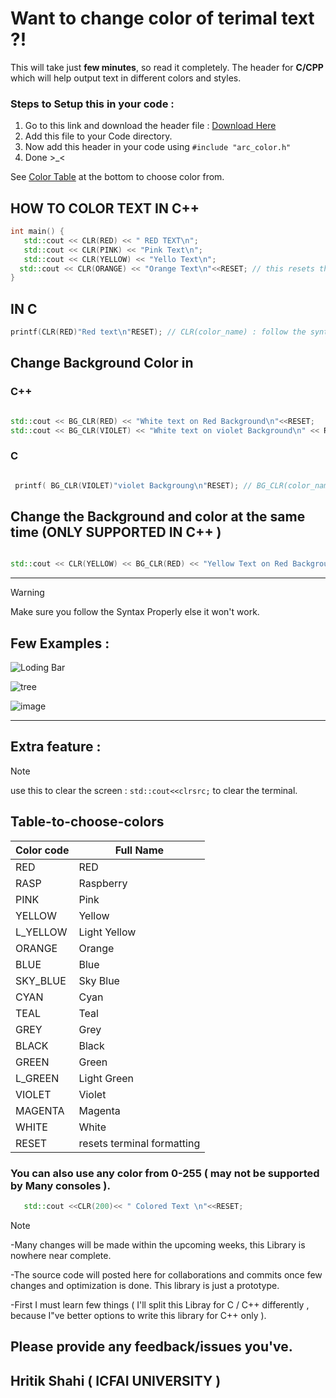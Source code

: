 # Want to change color of terimal text  ?!

This will take just **few minutes**, so read it completely. 
The header for **C/CPP**  which will help output text in different colors and styles.

### Steps to Setup this in your code :
1. Go to this link and download the header file : [Download Here](https://www.mediafire.com/file/vupzeueiilw3bay/arc_color.h/file)
2. Add this file to your Code directory.
3. Now add this header in your code using `#include "arc_color.h"`
4.  Done >_<

See [Color Table](##Table-to-choose-colors) at the bottom to choose color from.


   ## HOW TO COLOR TEXT IN C++
   ```cpp
 int main() {
      std::cout << CLR(RED) << " RED TEXT\n";
      std::cout << CLR(PINK) << "Pink Text\n";
      std::cout << CLR(YELLOW) << "Yello Text\n";
     std::cout << CLR(ORANGE) << "Orange Text\n"<<RESET; // this resets the terminal foramtting
}
```

## IN C

```c
printf(CLR(RED)"Red text\n"RESET); // CLR(color_name) : follow the syntax as it is and use RESET when changing background color.

```

## Change Background Color in


### C++

```cpp

std::cout << BG_CLR(RED) << "White text on Red Background\n"<<RESET;
std::cout << BG_CLR(VIOLET) << "White text on violet Background\n" << RESET;

```

### C

```c

 printf( BG_CLR(VIOLET)"violet Backgroung\n"RESET); // BG_CLR(color_name)


```

 ## Change the Background and color at the same time (ONLY SUPPORTED IN C++ )

```cpp

std::cout << CLR(YELLOW) << BG_CLR(RED) << "Yellow Text on Red Background\n\n" << RESET; 

```

---

>[!warning]
>Make sure you follow the Syntax Properly else it won't work.

## Few Examples :



![Loding Bar](https://github.com/ArcShahi/arc_color/assets/90377780/96a826c8-75c9-4c4d-bb4f-6af23aae6472)

![tree](https://github.com/ArcShahi/arc_color/assets/90377780/b37e0791-fd21-49ca-bf45-87e94eb68675)


![image](https://github.com/ArcShahi/arc_color/assets/90377780/ad8e9475-2da3-4ea5-8380-bba47c1ee2e5)




---
## Extra feature :
>[!note]
>use this to clear the screen : `std::cout<<clrsrc;` to clear the terminal.



## Table-to-choose-colors 

| Color code    | Full Name  |
|-------------|------------|
| RED         | RED        |
| RASP        | Raspberry  |
| PINK        | Pink       |
| YELLOW      | Yellow     |
| L_YELLOW    | Light Yellow |
| ORANGE      | Orange     |
| BLUE        | Blue       |
| SKY_BLUE    | Sky Blue   |
| CYAN        | Cyan       |
| TEAL        | Teal       |
| GREY        | Grey       |
| BLACK       | Black      |
| GREEN       | Green      |
| L_GREEN     | Light Green |
| VIOLET      | Violet     |
| MAGENTA     | Magenta    |
| WHITE       | White      |
| RESET       |  resets terminal formatting  |


### You can also use any color from  0-255 ( may not be supported by Many consoles ).

```cpp
   std::cout <<CLR(200)<< " Colored Text \n"<<RESET;
```

>[!note]
> -Many changes will be made within the upcoming weeks, this Library is nowhere near complete.
>
> -The source code will posted here for collaborations and commits once few changes and optimization is done. This library is just a prototype.
> 
> -First I must learn few things ( I'll split this Libray for C / C++ differently , because I"ve better options to write this library for C++ only ).

## Please provide any feedback/issues you've.

## Hritik Shahi  ( ICFAI UNIVERSITY )

